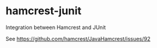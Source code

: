 hamcrest-junit
==============

Integration between Hamcrest and JUnit

See https://github.com/hamcrest/JavaHamcrest/issues/92
